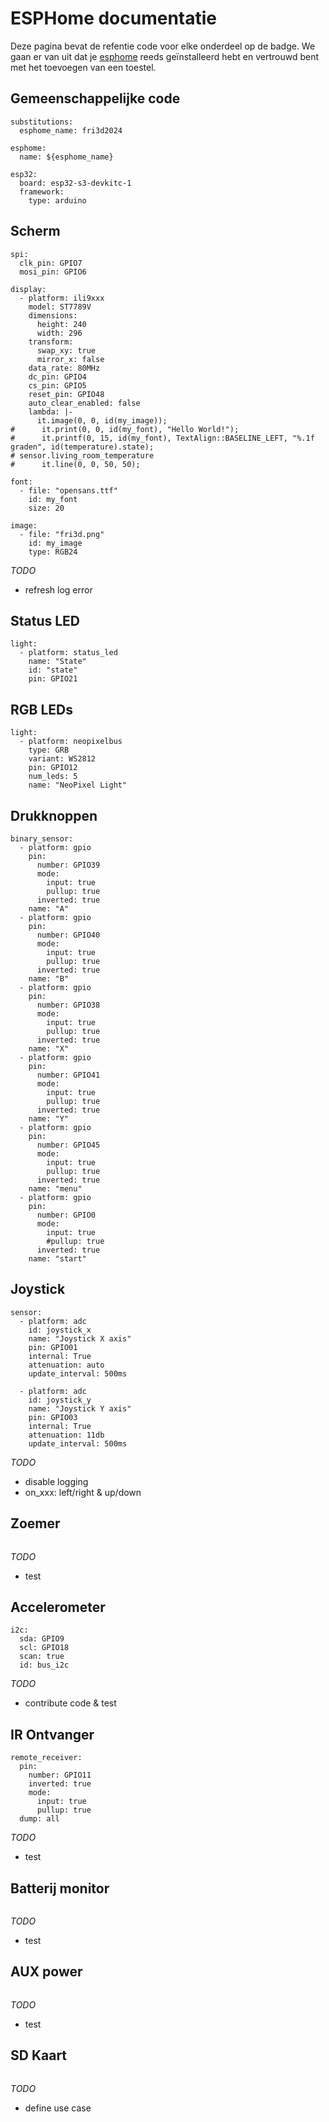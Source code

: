 # ESPHome documentatie

Deze pagina bevat de refentie code voor elke onderdeel op de badge. We gaan er van uit dat je [esphome](https://esphome.io/guides/getting_started_command_line) reeds geïnstalleerd hebt en vertrouwd bent met het toevoegen van een toestel.

## Gemeenschappelijke code

```
substitutions:
  esphome_name: fri3d2024

esphome:
  name: ${esphome_name}

esp32:
  board: esp32-s3-devkitc-1
  framework:
    type: arduino
```

## Scherm

```
spi:
  clk_pin: GPIO7
  mosi_pin: GPIO6

display:
  - platform: ili9xxx
    model: ST7789V
    dimensions:
      height: 240
      width: 296
    transform:
      swap_xy: true
      mirror_x: false
    data_rate: 80MHz
    dc_pin: GPIO4
    cs_pin: GPIO5
    reset_pin: GPIO48
    auto_clear_enabled: false
    lambda: |-
      it.image(0, 0, id(my_image));
#      it.print(0, 0, id(my_font), "Hello World!");
#      it.printf(0, 15, id(my_font), TextAlign::BASELINE_LEFT, "%.1f graden", id(temperature).state);
# sensor.living_room_temperature
#      it.line(0, 0, 50, 50);

font:
  - file: "opensans.ttf"
    id: my_font
    size: 20

image:
  - file: "fri3d.png"
    id: my_image
    type: RGB24
```

_TODO_

- refresh log error

## Status LED

```
light:
  - platform: status_led
    name: "State"
    id: "state"
    pin: GPIO21
```

## RGB LEDs

```
light:
  - platform: neopixelbus
    type: GRB
    variant: WS2812
    pin: GPIO12
    num_leds: 5
    name: "NeoPixel Light"
```

## Drukknoppen

```
binary_sensor:
  - platform: gpio
    pin:
      number: GPIO39
      mode:
        input: true
        pullup: true
      inverted: true
    name: "A"
  - platform: gpio
    pin:
      number: GPIO40
      mode:
        input: true
        pullup: true
      inverted: true
    name: "B"
  - platform: gpio
    pin:
      number: GPIO38
      mode:
        input: true
        pullup: true
      inverted: true
    name: "X"
  - platform: gpio
    pin:
      number: GPIO41
      mode:
        input: true
        pullup: true
      inverted: true
    name: "Y"
  - platform: gpio
    pin:
      number: GPIO45
      mode:
        input: true
        pullup: true
      inverted: true
    name: "menu"
  - platform: gpio
    pin:
      number: GPIO0
      mode:
        input: true
        #pullup: true
      inverted: true
    name: "start"
```

## Joystick

```
sensor:
  - platform: adc
    id: joystick_x
    name: "Joystick X axis"
    pin: GPIO01
    internal: True
    attenuation: auto
    update_interval: 500ms

  - platform: adc
    id: joystick_y
    name: "Joystick Y axis"
    pin: GPIO03
    internal: True
    attenuation: 11db
    update_interval: 500ms
```

_TODO_

- disable logging
- on_xxx: left/right & up/down

## Zoemer

```

```

_TODO_

- test

## Accelerometer

```
i2c:
  sda: GPIO9
  scl: GPIO18
  scan: true
  id: bus_i2c
```

_TODO_

- contribute code & test

## IR Ontvanger

```
remote_receiver:
  pin:
    number: GPIO11
    inverted: true
    mode:
      input: true
      pullup: true
  dump: all
```

_TODO_

- test

## Batterij monitor

```

```

_TODO_

- test

## AUX power

```

```

_TODO_

- test

## SD Kaart

```

```

_TODO_

- define use case
